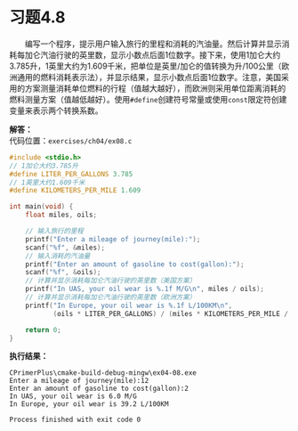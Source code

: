# 习题4.8

&emsp;&emsp;编写一个程序，提示用户输入旅行的里程和消耗的汽油量。然后计算并显示消耗每加仑汽油行驶的英里数，显示小数点后面1位数字。接下来，使用1加仑大约3.785升，1英里大约为1.609千米，把单位是英里/加仑的值转换为升/100公里（欧洲通用的燃料消耗表示法），并显示结果，显示小数点后面1位数字。注意，美国采用的方案测量消耗单位燃料的行程（值越大越好），而欧洲则采用单位距离消耗的燃料测量方案（值越低越好）。使用`#define`创建符号常量或使用`const`限定符创建变量来表示两个转换系数。

**解答：**  
代码位置：`exercises/ch04/ex08.c`
```c
#include <stdio.h>
// 1加仑大约3.785升
#define LITER_PER_GALLONS 3.785
// 1英里大约1.609千米
#define KILOMETERS_PER_MILE 1.609

int main(void) {
    float miles, oils;

    // 输入旅行的里程
    printf("Enter a mileage of journey(mile):");
    scanf("%f", &miles);
    // 输入消耗的汽油量
    printf("Enter an amount of gasoline to cost(gallon):");
    scanf("%f", &oils);
    // 计算并显示消耗每加仑汽油行驶的英里数（美国方案）
    printf("In UAS, your oil wear is %.1f M/G\n", miles / oils);
    // 计算并显示消耗每加仑汽油行驶的英里数（欧洲方案）
    printf("In Europe, your oil wear is %.1f L/100KM\n",
           (oils * LITER_PER_GALLONS) / (miles * KILOMETERS_PER_MILE / 100));

    return 0;
}
```

**执行结果：**
```
CPrimerPlus\cmake-build-debug-mingw\ex04-08.exe
Enter a mileage of journey(mile):12
Enter an amount of gasoline to cost(gallon):2
In UAS, your oil wear is 6.0 M/G
In Europe, your oil wear is 39.2 L/100KM

Process finished with exit code 0
```